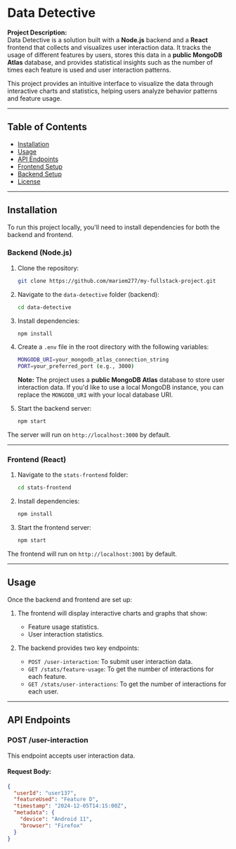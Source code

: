 # Data Detective

**Project Description:**  
Data Detective is a solution built with a **Node.js** backend and a **React** frontend that collects and visualizes user interaction data. It tracks the usage of different features by users, stores this data in a **public MongoDB Atlas** database, and provides statistical insights such as the number of times each feature is used and user interaction patterns. 

This project provides an intuitive interface to visualize the data through interactive charts and statistics, helping users analyze behavior patterns and feature usage.

---

## Table of Contents

- [Installation](#installation)
- [Usage](#usage)
- [API Endpoints](#api-endpoints)
- [Frontend Setup](#frontend-setup)
- [Backend Setup](#backend-setup)
- [License](#license)

---

## Installation

To run this project locally, you'll need to install dependencies for both the backend and frontend.

### Backend (Node.js)

1. Clone the repository:
    ```bash
    git clone https://github.com/mariem277/my-fullstack-project.git
    ```

2. Navigate to the `data-detective` folder (backend):
    ```bash
    cd data-detective
    ```

3. Install dependencies:
    ```bash
    npm install
    ```

4. Create a `.env` file in the root directory with the following variables:
    ```bash
    MONGODB_URI=your_mongodb_atlas_connection_string
    PORT=your_preferred_port (e.g., 3000)
    ```

   **Note:** The project uses a **public MongoDB Atlas** database to store user interaction data. If you'd like to use a local MongoDB instance, you can replace the `MONGODB_URI` with your local database URI.

5. Start the backend server:
    ```bash
    npm start
    ```

The server will run on `http://localhost:3000` by default.

---

### Frontend (React)

1. Navigate to the `stats-frontend` folder:
    ```bash
    cd stats-frontend
    ```

2. Install dependencies:
    ```bash
    npm install
    ```

3. Start the frontend server:
    ```bash
    npm start
    ```

The frontend will run on `http://localhost:3001` by default.

---

## Usage

Once the backend and frontend are set up:

1. The frontend will display interactive charts and graphs that show:
   - Feature usage statistics.
   - User interaction statistics.

2. The backend provides two key endpoints:
   - `POST /user-interaction`: To submit user interaction data.
   - `GET /stats/feature-usage`: To get the number of interactions for each feature.
   - `GET /stats/user-interactions`: To get the number of interactions for each user.

---

## API Endpoints

### POST /user-interaction

This endpoint accepts user interaction data.

#### Request Body:
```json
{
  "userId": "user137",
  "featureUsed": "Feature D",
  "timestamp": "2024-12-05T14:15:00Z",
  "metadata": {
    "device": "Android 11",
    "browser": "Firefox"
  }
}

